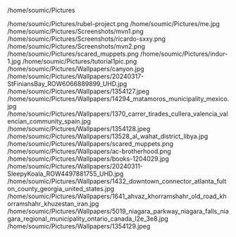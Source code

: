 /home/soumic/Pictures


/home/soumic/Pictures/rubel-project.png
/home/soumic/Pictures/me.jpg
/home/soumic/Pictures/Screenshots/mvn1.png
/home/soumic/Pictures/Screenshots/ricardo-sxxy.png
/home/soumic/Pictures/Screenshots/mvn2.png
/home/soumic/Pictures/scared_muppets.png
/home/soumic/Pictures/indur-1.jpg
/home/soumic/Pictures/tutorial1pic.png
/home/soumic/Pictures/Wallpapers/canyon.jpg
/home/soumic/Pictures/Wallpapers/20240317-StFiniansBay_ROW6066889899_UHD.jpg
/home/soumic/Pictures/Wallpapers/1354127.jpeg
/home/soumic/Pictures/Wallpapers/14294_matamoros_municipality_mexico.jpg
/home/soumic/Pictures/Wallpapers/1370_carrer_tirades_cullera_valencia_valencian_community_spain.jpg
/home/soumic/Pictures/Wallpapers/1354128.jpeg
/home/soumic/Pictures/Wallpapers/13528_al_wahat_district_libya.jpg
/home/soumic/Pictures/Wallpapers/scared_muppets.png
/home/soumic/Pictures/Wallpapers/ac-brotherhood.png
/home/soumic/Pictures/Wallpapers/books-1204029.jpg
/home/soumic/Pictures/Wallpapers/20240311-SleepyKoala_ROW4497881755_UHD.jpg
/home/soumic/Pictures/Wallpapers/1432_downtown_connector_atlanta_fulton_county_georgia_united_states.jpg
/home/soumic/Pictures/Wallpapers/1641_ahvaz_khorramshahr_old_road_khorramshahr_khuzestan_iran.jpg
/home/soumic/Pictures/Wallpapers/5019_niagara_parkway_niagara_falls_niagara_regional_municipality_ontario_canada_l2e_3e8.jpg
/home/soumic/Pictures/Wallpapers/1354129.jpeg